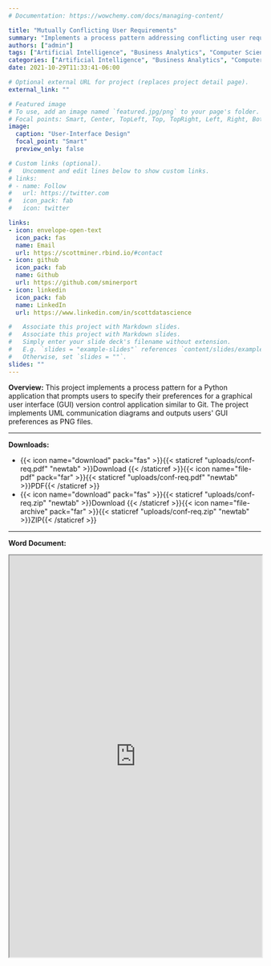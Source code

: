 ```yaml
---
# Documentation: https://wowchemy.com/docs/managing-content/

title: "Mutually Conflicting User Requirements"
summary: "Implements a process pattern addressing conflicting user requirements for a fictitious version control application via UML communication diagrams and Python script. Outputs user specifications as a PNG image file."
authors: ["admin"]
tags: ["Artificial Intelligence", "Business Analytics", "Computer Science", "Data Warehousing", "OOP", "Python", "SQL", "Technology", "UML" , "User Requirements"] 
categories: ["Artificial Intelligence", "Business Analytics", "Computer Science", "Data Warehousing"]
date: 2021-10-29T11:33:41-06:00

# Optional external URL for project (replaces project detail page).
external_link: ""

# Featured image
# To use, add an image named `featured.jpg/png` to your page's folder.
# Focal points: Smart, Center, TopLeft, Top, TopRight, Left, Right, BottomLeft, Bottom, BottomRight.
image:
  caption: "User-Interface Design"
  focal_point: "Smart"
  preview_only: false

# Custom links (optional).
#   Uncomment and edit lines below to show custom links.
# links:
# - name: Follow
#   url: https://twitter.com
#   icon_pack: fab
#   icon: twitter

links:
- icon: envelope-open-text
  icon_pack: fas
  name: Email
  url: https://scottminer.rbind.io/#contact
- icon: github
  icon_pack: fab
  name: Github
  url: https://github.com/sminerport
- icon: linkedin
  icon_pack: fab
  name: LinkedIn
  url: https://www.linkedin.com/in/scottdatascience

#   Associate this project with Markdown slides.
#   Associate this project with Markdown slides.
#   Simply enter your slide deck's filename without extension.
#   E.g. `slides = "example-slides"` references `content/slides/example-slides.md`.
#   Otherwise, set `slides = ""`.
slides: ""
---
```

**Overview:** This project implements a process pattern for a Python application that prompts users to specify their preferences for a graphical user interface (GUI) version control application similar to Git. The project implements UML communication diagrams and outputs users' GUI preferences as PNG files.
<hr/>

**Downloads:**

<ul>
	<li>{{< icon name="download" pack="fas" >}}{{< staticref "uploads/conf-req.pdf" "newtab" >}}Download {{< /staticref >}}{{< icon name="file-pdf" pack="far" >}}{{< staticref "uploads/conf-req.pdf" "newtab" >}}PDF{{< /staticref >}}</li>
	<li>{{< icon name="download" pack="fas" >}}{{< staticref "uploads/conf-req.zip" "newtab" >}}Download {{< /staticref >}}{{< icon name="file-archive" pack="far" >}}{{< staticref "uploads/conf-req.zip" "newtab" >}}ZIP{{< /staticref >}}</li>
</ul>
<hr/>

**Word Document:**
<iframe src="https://onedrive.live.com/embed?cid=5B8EDCFD5CE8D99E&resid=5B8EDCFD5CE8D99E%21640646&authkey=AHrokvkV2Sj4e5c&em=2" width="100%" height="800" frameborder="1" scrolling="yes"></iframe>
